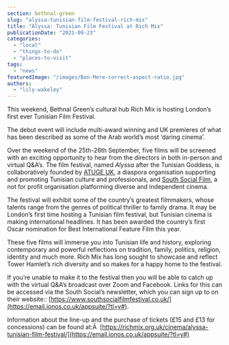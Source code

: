 ```yaml
---
section: bethnal-green
slug: "alyssa-tunisian-film-festival-rich-mix"
title: "Alyssa: Tunisian Film Festival at Rich Mix"
publicationDate: "2021-09-23"
categories: 
  - "local"
  - "things-to-do"
  - "places-to-visit"
tags: 
  - "news"
featuredImage: "/images/Bon-Mere-correct-aspect-ratio.jpg"
authors: 
  - "lily-wakeley"
---
```


This weekend, Bethnal Green’s cultural hub Rich Mix is hosting London’s first ever Tunisian Film Festival. 

The debut event will include multi-award winning and UK premieres of what has been described as some of the Arab world’s most ‘daring cinema’. 

Over the weekend of the 25th-26th September, five films will be screened with an exciting opportunity to hear from the directors in both in-person and virtual Q&A’s. The film festival, named _Alyssa_ after the Tunisian Goddess, is collaboratively founded by [ATUGE UK](https://www.atuge.org/group/atuge-uk/28), a diaspora organisation supporting and promoting Tunisian culture and professionals, and [South Social Film](https://www.southsocialfilmfestival.co.uk/), a not for profit organisation platforming diverse and independent cinema. 

The festival will exhibit some of the country’s greatest filmmakers, whose talents range from the genres of political thriller to family drama. It may be London’s first time hosting a Tunisian film festival, but Tunisian cinema is making international headlines. It has been awarded the country’s first Oscar nomination for Best International Feature Film this year.

These five films will immerse you into Tunisian life and history, exploring contemporary and powerful reflections on tradition, family, politics, religion, identity and much more. Rich Mix has long sought to showcase and reflect Tower Hamlet’s rich diversity and so makes for a happy home to the festival.

If you’re unable to make it to the festival then you will be able to catch up with the virtual Q&A’s broadcast over Zoom and Facebook. Links for this can be accessed via the South Social’s newsletter, which you can sign up to on their website:: [https://www.southsocialfilmfestival.co.uk/](https://email.ionos.co.uk/appsuite/?tl=y#).

Information about the line-up and the purchase of tickets (£15 and £13 for concessions) can be found at:Â  [https://richmix.org.uk/cinema/alyssa-tunisian-film-festival/](https://email.ionos.co.uk/appsuite/?tl=y#)
